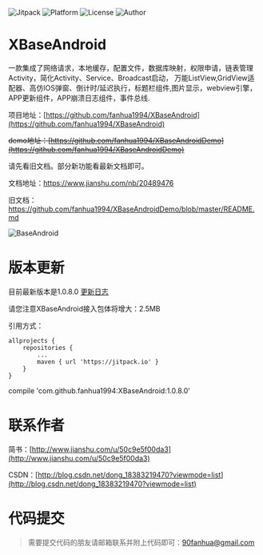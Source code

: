 ![Jitpack](https://jitpack.io/v/fanhua1994/XBaseAndroid.svg)
![Platform](https://img.shields.io/badge/Platform-Android-ff69b4.svg)
![License](https://img.shields.io/github/license/alibaba/dubbo.svg)
![Author](https://img.shields.io/badge/Author-%E7%B9%81%E5%8D%8E-blue.svg)

# XBaseAndroid
一款集成了网络请求，本地缓存，配置文件，数据库映射，权限申请，链表管理Activity，简化Activity、Service、Broadcast启动，
万能ListView,GridView适配器、高仿IOS弹窗、倒计时/延迟执行，标题栏组件,图片显示，webview引擎，APP更新组件，APP崩溃日志组件，事件总线.

项目地址：[https://github.com/fanhua1994/XBaseAndroid](https://github.com/fanhua1994/XBaseAndroid)

~~demo地址：[https://github.com/fanhua1994/XBaseAndroidDemo](https://github.com/fanhua1994/XBaseAndroidDemo)~~

请先看旧文档。部分新功能看最新文档即可。

文档地址：https://www.jianshu.com/nb/20489476

旧文档：https://github.com/fanhua1994/XBaseAndroidDemo/blob/master/README.md

![BaseAndroid](https://github.com/fanhua1994/BaseAndroid/blob/master/image/logo.png?raw=true)

# 版本更新
目前最新版本是1.0.8.0
[更新日志](https://github.com/fanhua1994/XBaseAndroid/blob/master/LOG.md)

请您注意XBaseAndroid接入包体将增大：2.5MB

引用方式：
```
allprojects {
    repositories {
        ...
        maven { url 'https://jitpack.io' }
    }
}
```
compile 'com.github.fanhua1994:XBaseAndroid:1.0.8.0'

# 联系作者
简书：[http://www.jianshu.com/u/50c9e5f00da3](http://www.jianshu.com/u/50c9e5f00da3)

CSDN：[http://blog.csdn.net/dong_18383219470?viewmode=list](http://blog.csdn.net/dong_18383219470?viewmode=list)

# 代码提交
> 需要提交代码的朋友请邮箱联系并附上代码即可：90fanhua@gmail.com
```
